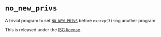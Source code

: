 # `no_new_privs`

A trivial program to set [`NO_NEW_PRIVS`] before `execvp(3)`-ing
  another program.

This is released under the [ISC license](LICENSE.md).

[`NO_NEW_PRIVS`]: https://www.kernel.org/doc/Documentation/prctl/no_new_privs.txt
